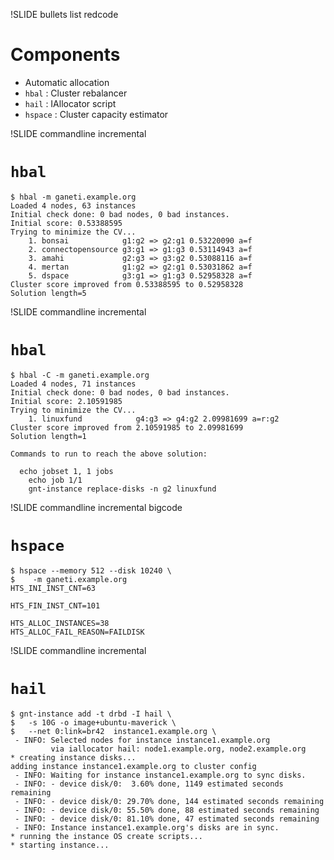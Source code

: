 !SLIDE bullets list redcode

# Components

* Automatic allocation
* `hbal` : Cluster rebalancer
* `hail` : IAllocator script
* `hspace` : Cluster capacity estimator

!SLIDE commandline incremental

# `hbal`

    $ hbal -m ganeti.example.org
    Loaded 4 nodes, 63 instances
    Initial check done: 0 bad nodes, 0 bad instances.
    Initial score: 0.53388595
    Trying to minimize the CV...
        1. bonsai            g1:g2 => g2:g1 0.53220090 a=f
        2. connectopensource g3:g1 => g1:g3 0.53114943 a=f
        3. amahi             g2:g3 => g3:g2 0.53088116 a=f
        4. mertan            g1:g2 => g2:g1 0.53031862 a=f
        5. dspace            g3:g1 => g1:g3 0.52958328 a=f
    Cluster score improved from 0.53388595 to 0.52958328
    Solution length=5

!SLIDE commandline incremental

# `hbal`

    $ hbal -C -m ganeti.example.org
    Loaded 4 nodes, 71 instances
    Initial check done: 0 bad nodes, 0 bad instances.
    Initial score: 2.10591985
    Trying to minimize the CV...
        1. linuxfund            g4:g3 => g4:g2 2.09981699 a=r:g2
    Cluster score improved from 2.10591985 to 2.09981699
    Solution length=1

    Commands to run to reach the above solution:
      
      echo jobset 1, 1 jobs
        echo job 1/1
        gnt-instance replace-disks -n g2 linuxfund

!SLIDE commandline incremental bigcode

# `hspace`

    $ hspace --memory 512 --disk 10240 \
    $    -m ganeti.example.org
    HTS_INI_INST_CNT=63

    HTS_FIN_INST_CNT=101

    HTS_ALLOC_INSTANCES=38
    HTS_ALLOC_FAIL_REASON=FAILDISK

!SLIDE commandline incremental

# `hail`

    $ gnt-instance add -t drbd -I hail \
    $   -s 10G -o image+ubuntu-maverick \
    $   --net 0:link=br42  instance1.example.org \
     - INFO: Selected nodes for instance instance1.example.org 
             via iallocator hail: node1.example.org, node2.example.org
    * creating instance disks...
    adding instance instance1.example.org to cluster config
     - INFO: Waiting for instance instance1.example.org to sync disks.
     - INFO: - device disk/0:  3.60% done, 1149 estimated seconds remaining
     - INFO: - device disk/0: 29.70% done, 144 estimated seconds remaining
     - INFO: - device disk/0: 55.50% done, 88 estimated seconds remaining
     - INFO: - device disk/0: 81.10% done, 47 estimated seconds remaining
     - INFO: Instance instance1.example.org's disks are in sync.
    * running the instance OS create scripts...
    * starting instance...
